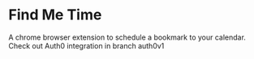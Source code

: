 # Find Me Time
A chrome browser extension to schedule a bookmark to your calendar. 
Check out Auth0 integration in branch auth0v1
